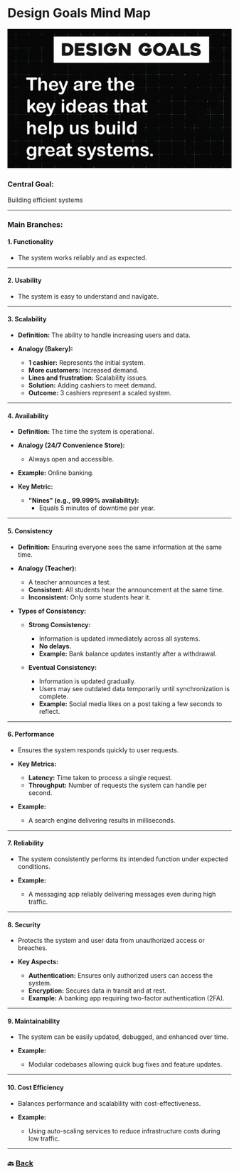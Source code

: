 # **Design Goals Mind Map**

![01.png](img/01.png)

### **Central Goal:**

Building efficient systems

---

### **Main Branches:**

#### **1\. Functionality**

* The system works reliably and as expected.

---

#### **2\. Usability**

* The system is easy to understand and navigate.

---

#### **3\. Scalability**

* **Definition:** The ability to handle increasing users and data.

* **Analogy (Bakery):**

  * **1 cashier:** Represents the initial system.  
  * **More customers:** Increased demand.  
  * **Lines and frustration:** Scalability issues.  
  * **Solution:** Adding cashiers to meet demand.  
  * **Outcome:** 3 cashiers represent a scaled system.

---

#### **4\. Availability**

* **Definition:** The time the system is operational.

* **Analogy (24/7 Convenience Store):**

  * Always open and accessible.  
* **Example:** Online banking.

* **Key Metric:**

  * **"Nines" (e.g., 99.999% availability):**  
    * Equals 5 minutes of downtime per year.

---

#### **5\. Consistency**

* **Definition:** Ensuring everyone sees the same information at the same time.

* **Analogy (Teacher):**

  * A teacher announces a test.  
  * **Consistent:** All students hear the announcement at the same time.  
  * **Inconsistent:** Only some students hear it.  
* **Types of Consistency:**

  * **Strong Consistency:**

    * Information is updated immediately across all systems.  
    * **No delays.**  
    * **Example:** Bank balance updates instantly after a withdrawal.  
  * **Eventual Consistency:**

    * Information is updated gradually.  
    * Users may see outdated data temporarily until synchronization is complete.  
    * **Example:** Social media likes on a post taking a few seconds to reflect.

---

#### **6\. Performance**

* Ensures the system responds quickly to user requests.

* **Key Metrics:**

  * **Latency:** Time taken to process a single request.  
  * **Throughput:** Number of requests the system can handle per second.  
* **Example:**

  * A search engine delivering results in milliseconds.

---

#### **7\. Reliability**

* The system consistently performs its intended function under expected conditions.

* **Example:**

  * A messaging app reliably delivering messages even during high traffic.

---

#### **8\. Security**

* Protects the system and user data from unauthorized access or breaches.

* **Key Aspects:**

  * **Authentication:** Ensures only authorized users can access the system.  
  * **Encryption:** Secures data in transit and at rest.  
  * **Example:** A banking app requiring two-factor authentication (2FA).

---

#### **9\. Maintainability**

* The system can be easily updated, debugged, and enhanced over time.

* **Example:**

  * Modular codebases allowing quick bug fixes and feature updates.

---

#### **10\. Cost Efficiency**

* Balances performance and scalability with cost-effectiveness.

* **Example:**

  * Using auto-scaling services to reduce infrastructure costs during low traffic.

---


### 🔙 [Back](../README.md)
